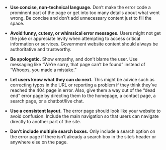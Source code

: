 - **Use concise, non-technical language.** Don’t make the error code a prominent part of the page or get into too many details about what went wrong. Be concise and don’t add unnecessary content just to fill the space.

- **Avoid funny, cutesy, or whimsical error messages.** Users might not get the joke or appreciate levity when attempting to access critical information or services. Government website content should always be authoritative and trustworthy.

- **Be apologetic.** Show empathy, and don’t blame the user. Use messaging like “We’re sorry, that page can’t be found” instead of “Whoops, you made a mistake.”

- **Let users know what they can do next.** This might be advice such as correcting typos in the URL or reporting a problem if they think they’ve reached the 404 page in error. Also, give them a way out of the “dead end” error page by directing them to the homepage, a contact page, a search page, or a chatbot/live chat.

- **Use a consistent layout.** The error page should look like your website to avoid confusion. Include the main navigation so that users can navigate directly to another part of the site.

- **Don’t include multiple search boxes.** Only include a search option on the error page if there isn’t already a search box in the site’s header or anywhere else on the page.